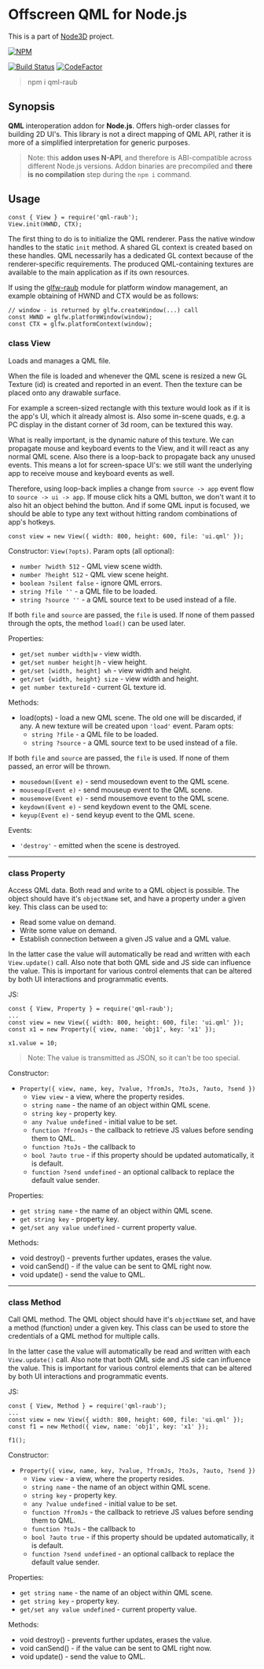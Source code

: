 # Offscreen QML for Node.js

This is a part of [Node3D](https://github.com/node-3d) project.

[![NPM](https://nodei.co/npm/qml-raub.png?compact=true)](https://www.npmjs.com/package/qml-raub)

[![Build Status](https://api.travis-ci.com/node-3d/qml-raub.svg?branch=master)](https://travis-ci.com/node-3d/qml-raub)
[![CodeFactor](https://www.codefactor.io/repository/github/node-3d/qml-raub/badge)](https://www.codefactor.io/repository/github/node-3d/qml-raub)

> npm i qml-raub


## Synopsis

**QML** interoperation addon for **Node.js**. Offers high-order classes for building 2D UI's.
This library is not a direct mapping of QML API, rather it is more of a simplified
interpretation for generic purposes.

> Note: this **addon uses N-API**, and therefore is ABI-compatible across different
Node.js versions. Addon binaries are precompiled and **there is no compilation**
step during the `npm i` command.


## Usage

```
const { View } = require('qml-raub');
View.init(HWND, CTX);
```

The first thing to do is to initialize the QML renderer. Pass the native window handles
to the static `init` method. A shared GL context is created based on these handles.
QML necessarily has a dedicated GL context because of the renderer-specific requirements.
The produced QML-containing textures are available to the main application as if
its own resources.

If using the [glfw-raub](https://github.com/node-3d/glfw-raub) module for platform
window management, an example obtaining of HWND and CTX would be as follows:

```
// window - is returned by glfw.createWindow(...) call
const HWND = glfw.platformWindow(window);
const CTX = glfw.platformContext(window);
```


### class View

Loads and manages a QML file.

When the file is loaded and whenever the QML scene is resized a new GL
Texture (id) is created and reported in an event. Then the texture can
be placed onto any drawable surface.

For example a screen-sized rectangle with this texture would look as if it is
the app's UI, which it already almost is. Also some in-scene quads, e.g. a PC
display in the distant corner of 3d room, can be textured this way.

What is really important, is the dynamic nature of this texture. We can
propagate mouse and keyboard events to the View, and it will react as any
normal QML scene. Also there is a loop-back to propagate back any unused
events. This means a lot for screen-space UI's: we still want the underlying
app to receive mouse and keyboard events as well.

Therefore, using loop-back implies a change from `source -> app` event
flow to `source -> ui -> app`. If mouse click hits a QML button, we don't
want it to also hit an object behind the button. And if some QML input is
focused, we should be able to type any text without hitting random
combinations of app's hotkeys.

```
const view = new View({ width: 800, height: 600, file: 'ui.qml' });
```


Constructor: `View(?opts)`. Param opts (all optional):
* `number ?width 512` - QML view scene width.
* `number ?height 512` - QML view scene height.
* `boolean ?silent false` - ignore QML errors.
* `string ?file ''` - a QML file to be loaded.
* `string ?source ''` - a QML source text to be used instead of a file.

If both `file` and `source` are passed, the `file` is used. If none of them passed
through the opts, the method `load()` can be used later.


Properties:
* `get/set number width|w` - view width.
* `get/set number height|h` - view height.
* `get/set [width, height] wh` - view width and height.
* `get/set {width, height} size` - view width and height.
* `get number textureId` - current GL texture id.


Methods:
* load(opts) - load a new QML scene. The old one will be discarded, if any. A new
texture will be created upon `'load'` event. Param opts:
	* `string ?file` - a QML file to be loaded.
	* `string ?source` - a QML source text to be used instead of a file.

If both `file` and `source` are passed, the `file` is used. If none of them passed,
an error will be thrown.

* `mousedown(Event e)` - send mousedown event to the QML scene.
* `mouseup(Event e)` - send mouseup event to the QML scene.
* `mousemove(Event e)` - send mousemove event to the QML scene.
* `keydown(Event e)` - send keydown event to the QML scene.
* `keyup(Event e)` - send keyup event to the QML scene.



Events:
* `'destroy'` - emitted when the scene is destroyed.


---

### class Property

Access QML data. Both read and write to a QML object is possible. The object should
have it's `objectName` set, and have a property under a given key. This class can
be used to:
* Read some value on demand.
* Write some value on demand.
* Establish connection between a given JS value and a QML value.

In the latter case the value will automatically be read and written with each
`View.update()` call. Also note that both QML side and JS side can influence the
value. This is important for various control elements that can be altered by both
UI interactions and programmatic events.

JS:
```
const { View, Property } = require('qml-raub');
...
const view = new View({ width: 800, height: 600, file: 'ui.qml' });
const x1 = new Property({ view, name: 'obj1', key: 'x1' });

x1.value = 10;
```

> Note: The value is transmitted as JSON, so it can't be too special.

Constructor:

* `Property({ view, name, key, ?value, ?fromJs, ?toJs, ?auto, ?send })`
	* `View view` - a view, where the property resides.
	* `string name` - the name of an object within QML scene.
	* `string key` - property key.
	* `any ?value undefined` - initial value to be set.
	* `function ?fromJs` - the callback to retrieve JS values before sending them to QML.
	* `function ?toJs` - the callback to 
	* `bool ?auto true` - if this property should be updated automatically, it is default.
	* `function ?send undefined` - an optional callback to replace the default value sender.


Properties:

* `get string name` - the name of an object within QML scene.
* `get string key` - property key.
* `get/set any value undefined` - current property value.


Methods:
* void destroy() - prevents further updates, erases the value.
* void canSend() - if the value can be sent to QML right now.
* void update() - send the value to QML.


---

### class Method

Call QML method. The QML object should have it's `objectName` set,
and have a method (function) under a given key. This class can
be used to store the credentials of a QML method for multiple calls.

In the latter case the value will automatically be read and written with each
`View.update()` call. Also note that both QML side and JS side can influence the
value. This is important for various control elements that can be altered by both
UI interactions and programmatic events.

JS:
```
const { View, Method } = require('qml-raub');
...
const view = new View({ width: 800, height: 600, file: 'ui.qml' });
const f1 = new Method({ view, name: 'obj1', key: 'x1' });

f1();
```

Constructor:

* `Property({ view, name, key, ?value, ?fromJs, ?toJs, ?auto, ?send })`
	* `View view` - a view, where the property resides.
	* `string name` - the name of an object within QML scene.
	* `string key` - property key.
	* `any ?value undefined` - initial value to be set.
	* `function ?fromJs` - the callback to retrieve JS values before sending them to QML.
	* `function ?toJs` - the callback to 
	* `bool ?auto true` - if this property should be updated automatically, it is default.
	* `function ?send undefined` - an optional callback to replace the default value sender.


Properties:

* `get string name` - the name of an object within QML scene.
* `get string key` - property key.
* `get/set any value undefined` - current property value.


Methods:
* void destroy() - prevents further updates, erases the value.
* void canSend() - if the value can be sent to QML right now.
* void update() - send the value to QML.
